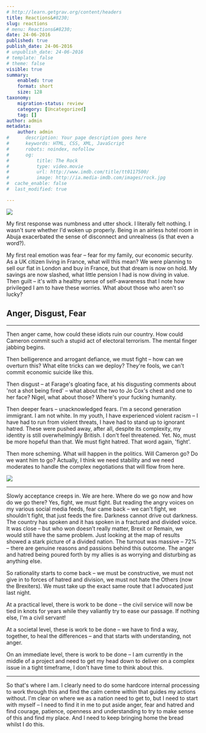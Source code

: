```yaml
---
# http://learn.getgrav.org/content/headers
title: Reactions&#8230;
slug: reactions
# menu: Reactions&#8230;
date: 24-06-2016
published: true
publish_date: 24-06-2016
# unpublish_date: 24-06-2016
# template: false
# theme: false
visible: true
summary:
    enabled: true
    format: short
    size: 128
taxonomy:
    migration-status: review
    category: [Uncategorized]
    tag: []
author: admin
metadata:
    author: admin
#      description: Your page description goes here
#      keywords: HTML, CSS, XML, JavaScript
#      robots: noindex, nofollow
#      og:
#          title: The Rock
#          type: video.movie
#          url: http://www.imdb.com/title/tt0117500/
#          image: http://ia.media-imdb.com/images/rock.jpg
#  cache_enable: false
#  last_modified: true

---
```


![](http://people.southwestern.edu/~bednarb/su_netWorks/projects/jle/balloon.jpg)

 My first response was numbness and utter shock. I literally felt nothing. I wasn't sure whether I'd woken up properly. Being in an airless hotel room in Abuja exacerbated the sense of disconnect and unrealness (is that even a word?).

My first real emotion was fear – fear for my family, our economic security. As a UK citizen living in France, what will this mean? We were planning to sell our flat in London and buy in France, but that dream is now on hold. My savings are now slashed, what little pension I had is now diving in value.  
 Then guilt – it's with a healthy sense of self-awareness that I note how privileged I am to have these worries. What about those who aren't so lucky?

 ## Anger, Disgust, Fear

- - - - - -

Then anger came, how could these idiots ruin our country. How could Cameron commit such a stupid act of electoral terrorism. The mental finger jabbing begins.

Then belligerence and arrogant defiance, we must fight – how can we overturn this? What elite tricks can we deploy? They're fools, we can't commit economic suicide like this.

Then disgust – at Farage's gloating face, at his disgusting comments about 'not a shot being fired' – what about the two to Jo Cox's chest and one to her face? Nigel, what about those? Where's your fucking humanity.

Then deeper fears – unacknowledged fears. I'm a second generation immigrant. I am not white. In my youth, I have experienced violent racism – I have had to run from violent threats, I have had to stand up to ignorant hatred. These were pushed away, after all, despite its complexity, my identity is still overwhelmingly British. I don't feel threatened. Yet. No, must be more hopeful than that. We must fight hatred. That word again, 'fight'.

Then more scheming. What will happen in the politics. Will Cameron go? Do we want him to go? Actually, I think we need stability and we need moderates to handle the complex negotiations that will flow from here.

![](http://ichef-1.bbci.co.uk/news/560/cpsprodpb/F2A6/production/_90081126_eu_referendum_maps_app_images_624_results_no_title.png)

 - - - - - -

Slowly acceptance creeps in. We are here. Where do we go now and how do we go there? Yes, fight, we must fight. But reading the angry voices on my various social media feeds, fear came back – we can't fight, we shouldn't fight, that just feeds the fire. Darkness cannot drive out darkness. The country has spoken and it has spoken in a fractured and divided voice. It was close – but who won doesn’t really matter, Brexit or Remain, we would still have the same problem. Just looking at the map of results showed a stark picture of a divided nation. The turnout was massive – 72% – there are genuine reasons and passions behind this outcome. The anger and hatred being poured forth by my allies is as worrying and disturbing as anything else.

So rationality starts to come back – we must be constructive, we must not give in to forces of hatred and division, we must not hate the Others (now the Brexiters). We must take up the exact same route that I advocated just last night.

At a practical level, there is work to be done – the civil service will now be tied in knots for years while they valiantly try to ease our passage. If nothing else, I'm a civil servant!

At a societal level, these is work to be done – we have to find a way, together, to heal the differences – and that starts with understanding, not anger.

On an immediate level, there is work to be done – I am currently in the middle of a project and need to get my head down to deliver on a complex issue in a tight timeframe, I don't have time to think about this.

 - - - - - -

So that's where I am. I clearly need to do some hardcore internal processing to work through this and find the calm centre within that guides my actions without. I'm clear on where we as a nation need to get to, but I need to start with myself – I need to find it in me to put aside anger, fear and hatred and find courage, patience, openness and understanding to try to make sense of this and find my place. And I need to keep bringing home the bread whilst I do this.